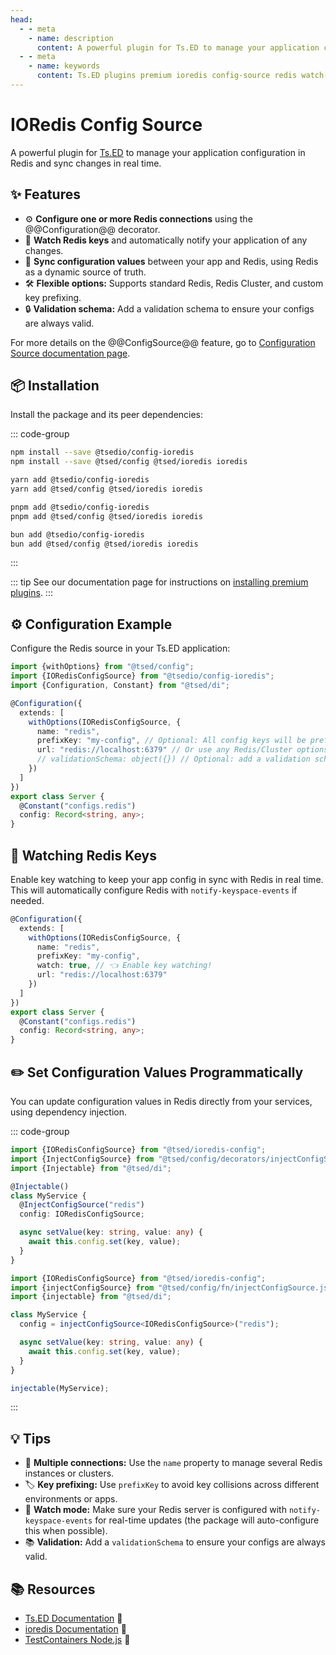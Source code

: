 ```yaml
---
head:
  - - meta
    - name: description
      content: A powerful plugin for Ts.ED to manage your application configuration in Redis and sync changes in real time.
  - - meta
    - name: keywords
      content: Ts.ED plugins premium ioredis config-source redis watch-mode hot-reload
---
```


# IORedis Config Source

<Banner src="/ioredis.svg" height="200" href="https://github.com/luin/ioredis"></Banner>

A powerful plugin for [Ts.ED](https://tsed.dev/) to manage your application configuration in Redis and sync changes in
real time.

## ✨ Features

- ⚙️ **Configure one or more Redis connections** using the @@Configuration@@ decorator.
- 👀 **Watch Redis keys** and automatically notify your application of any changes.
- 🔄 **Sync configuration values** between your app and Redis, using Redis as a dynamic source of truth.
- 🛠️ **Flexible options:** Supports standard Redis, Redis Cluster, and custom key prefixing.
- 🔒 **Validation schema:** Add a validation schema to ensure your configs are always valid.

For more details on the @@ConfigSource@@ feature, go to [Configuration Source documentation page](/docs/configuration/configuration-sources.md).

## 📦 Installation

Install the package and its peer dependencies:

::: code-group

```sh [npm]
npm install --save @tsedio/config-ioredis
npm install --save @tsed/config @tsed/ioredis ioredis
```

```sh [yarn]
yarn add @tsedio/config-ioredis
yarn add @tsed/config @tsed/ioredis ioredis
```

```sh [pnpm]
pnpm add @tsedio/config-ioredis
pnpm add @tsed/config @tsed/ioredis ioredis
```

```sh [bun]
bun add @tsedio/config-ioredis
bun add @tsed/config @tsed/ioredis ioredis
```

:::

::: tip
See our documentation page for instructions on [installing premium plugins](/plugins/premium/install-premium-plugins.md).
:::

## ⚙️ Configuration Example

Configure the Redis source in your Ts.ED application:

```typescript
import {withOptions} from "@tsed/config";
import {IORedisConfigSource} from "@tsedio/config-ioredis";
import {Configuration, Constant} from "@tsed/di";

@Configuration({
  extends: [
    withOptions(IORedisConfigSource, {
      name: "redis",
      prefixKey: "my-config", // Optional: All config keys will be prefixed
      url: "redis://localhost:6379" // Or use any Redis/Cluster options
      // validationSchema: object({}) // Optional: add a validation schema
    })
  ]
})
export class Server {
  @Constant("configs.redis")
  config: Record<string, any>;
}
```

## 👀 Watching Redis Keys

Enable key watching to keep your app config in sync with Redis in real time.  
This will automatically configure Redis with `notify-keyspace-events` if needed.

```typescript
@Configuration({
  extends: [
    withOptions(IORedisConfigSource, {
      name: "redis",
      prefixKey: "my-config",
      watch: true, // 👈 Enable key watching!
      url: "redis://localhost:6379"
    })
  ]
})
export class Server {
  @Constant("configs.redis")
  config: Record<string, any>;
}
```

## ✏️ Set Configuration Values Programmatically

You can update configuration values in Redis directly from your services, using dependency injection.

::: code-group

```typescript [Decorators]
import {IORedisConfigSource} from "@tsed/ioredis-config";
import {InjectConfigSource} from "@tsed/config/decorators/injectConfigSource.js";
import {Injectable} from "@tsed/di";

@Injectable()
class MyService {
  @InjectConfigSource("redis")
  config: IORedisConfigSource;

  async setValue(key: string, value: any) {
    await this.config.set(key, value);
  }
}
```

```typescript [Functional API]
import {IORedisConfigSource} from "@tsed/ioredis-config";
import {injectConfigSource} from "@tsed/config/fn/injectConfigSource.js";
import {injectable} from "@tsed/di";

class MyService {
  config = injectConfigSource<IORedisConfigSource>("redis");

  async setValue(key: string, value: any) {
    await this.config.set(key, value);
  }
}

injectable(MyService);
```

:::

## 💡 Tips

- 🔐 **Multiple connections:** Use the `name` property to manage several Redis instances or clusters.
- 🏷️ **Key prefixing:** Use `prefixKey` to avoid key collisions across different environments or apps.
- 🛑 **Watch mode:** Make sure your Redis server is configured with `notify-keyspace-events` for real-time updates (the
  package will auto-configure this when possible).
- 📚 **Validation:** Add a `validationSchema` to ensure your configs are always valid.

## 📚 Resources

- [Ts.ED Documentation](https://tsed.dev/) 📖
- [ioredis Documentation](https://github.com/redis/ioredis) 🐙
- [TestContainers Node.js](https://node.testcontainers.org/) 🐳
